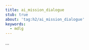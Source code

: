 ```yaml
---
title: ai_mission_dialogue
stub: true
about: 'tag:h2/ai_mission_dialogue'
keywords:
  - mdlg
---
```

...
